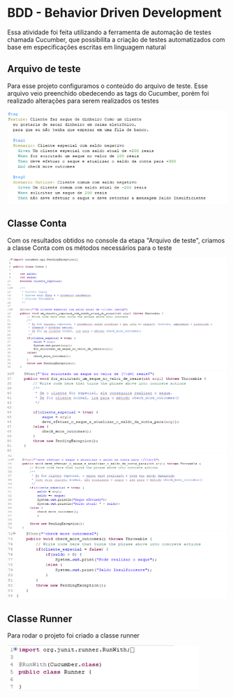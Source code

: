 <h1>BDD - Behavior Driven Development</h1>
<p>Essa atividade foi feita utilizando a ferramenta de automação de testes chamada Cucumber, que possibilita a criação de testes automatizados com base em especificações escritas em linguagem natural</p>
<h2>Arquivo de teste</h2>
<p>Para esse projeto configuramos o conteúdo do arquivo de teste. Esse arquivo veio preenchido obedecendo as tags do Cucumber, porém foi realizado alterações para serem realizados os testes</p>
<img src="arquivos_teste_feature.png">
<h2>Classe Conta</h2>
<p>Com os resultados obtidos no console da etapa "Arquivo de teste", criamos a classe Conta com os métodos necessários para o teste</p>
<img src="primeiro_método.png">
<img src="segundo_metodo.png">
<img src="terceiro_metodo.png">
<img src="quarto_metodo.png">
<h2>Classe Runner</h2>
<p>Para rodar o projeto foi criado a classe runner</p>
<img src="classe_runner.png">
